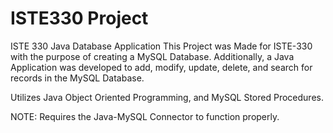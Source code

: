 # ISTE330 Project
ISTE 330 Java Database Application
This Project was Made for ISTE-330 with the purpose of creating a MySQL Database.
Additionally, a Java Application was developed to add, modify, update, delete, and search for records in the MySQL Database.

Utilizes Java Object Oriented Programming, and MySQL Stored Procedures.

NOTE:
Requires the Java-MySQL Connector to function properly.
